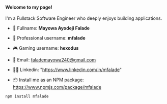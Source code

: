 #### Welcome to my page!

I'm a Fullstack Software Engineer who deeply enjoys building applications.


- 🛂 Fullname: **Mayowa Ayodeji Falade**
- 💼 Professional username: **mfalade**
- 🎮 Gaming username: **hexodus**
- 📩 Email: falademayowa240@gmail.com
- 👯‍♂️ Linkedin: "https://www.linkedin.com/in/mfalade"
  
- 📦 Install me as an NPM package: https://www.npmjs.com/package/mfalade

```bash
npm install mfalade
```